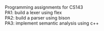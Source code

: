 Programming assignments for CS143<br />
PA1: build a lexer using flex<br />
PA2: build a parser using bison<br />
PA3: implement semantic analysis using c++<br />

